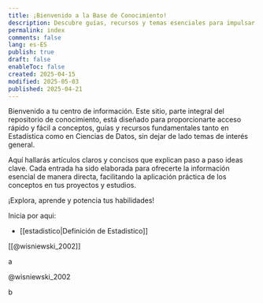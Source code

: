 ```yaml
---
title: ¡Bienvenido a la Base de Conocimiento!
description: Descubre guías, recursos y temas esenciales para impulsar tus proyectos.
permalink: index
comments: false
lang: es-ES
publish: true
draft: false
enableToc: false
created: 2025-04-15
modified: 2025-05-03
published: 2025-04-21
---
```


Bienvenido a tu centro de información. Este sitio, parte integral del repositorio de conocimiento, está diseñado para proporcionarte acceso rápido y fácil a conceptos, guías y recursos fundamentales tanto en Estadística como en Ciencias de Datos, sin dejar de lado temas de interés general.

Aquí hallarás artículos claros y concisos que explican paso a paso ideas clave. Cada entrada ha sido elaborada para ofrecerte la información esencial de manera directa, facilitando la aplicación práctica de los conceptos en tus proyectos y estudios.

¡Explora, aprende y potencia tus habilidades!

Inicia por aqui:
- [[estadistico|Definición de Estadistico]]

[[@wisniewski_2002]]

a

@wisniewski_2002

b